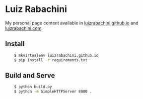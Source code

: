 Luiz Rabachini
==============

My personal page content available in [luizrabachini.github.io](https://luizrabachini.github.io) and [luizrabachini.com](https://luizrabachini.com).


Install
-------

```bash
	$ mkvirtualenv luizrabachini.github.io
	$ pip install -r requirements.txt
```


Build and Serve
---------------

```bash
	$ python build.py
	$ python -m SimpleHTTPServer 8080 .
```
